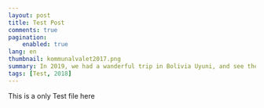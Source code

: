 ```yaml
---
layout: post
title: Test Post
comments: true
pagination:
    enabled: true
lang: en
thumbnail: kommunalvalet2017.png
summary: In 2019, we had a wanderful trip in Bolivia Uyuni, and see the spectable view
tags: [Test, 2018]
---
```


This is a only Test file here
